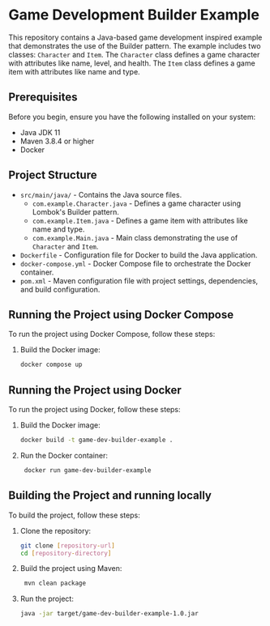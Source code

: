 # Game Development Builder Example

This repository contains a Java-based game development inspired example that demonstrates the use of the Builder pattern. The example includes two classes: `Character` and `Item`. The `Character` class defines a game character with attributes like name, level, and health. The `Item` class defines a game item with attributes like name and type.

## Prerequisites

Before you begin, ensure you have the following installed on your system:

- Java JDK 11
- Maven 3.8.4 or higher
- Docker

## Project Structure

- `src/main/java/` - Contains the Java source files.
  - `com.example.Character.java` - Defines a game character using Lombok's Builder pattern.
  - `com.example.Item.java` - Defines a game item with attributes like name and type.
  - `com.example.Main.java` - Main class demonstrating the use of `Character` and `Item`.
- `Dockerfile` - Configuration file for Docker to build the Java application.
- `docker-compose.yml` - Docker Compose file to orchestrate the Docker container.
- `pom.xml` - Maven configuration file with project settings, dependencies, and build configuration.

## Running the Project using Docker Compose

To run the project using Docker Compose, follow these steps:

1. Build the Docker image:

   ```bash
   docker compose up
   ```

## Running the Project using Docker

To run the project using Docker, follow these steps:

1. Build the Docker image:

   ```bash
   docker build -t game-dev-builder-example .
   ```

2. Run the Docker container:

   ```bash
    docker run game-dev-builder-example
    ```

## Building the Project and running locally

To build the project, follow these steps:

1. Clone the repository:

   ```bash
   git clone [repository-url]
   cd [repository-directory]
   ```

2. Build the project using Maven:

   ```bash
    mvn clean package
    ```

3. Run the project:

   ```bash
   java -jar target/game-dev-builder-example-1.0.jar
   ```
